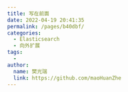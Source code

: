 ```yaml
---
title: 写在前面
date: 2022-04-19 20:41:35
permalink: /pages/b40dbf/
categories:
  - Elasticsearch
  - 向外扩展
tags:
  - 
author: 
  name: 樊光瑞
  link: https://github.com/maoHuanZhe
---
```

